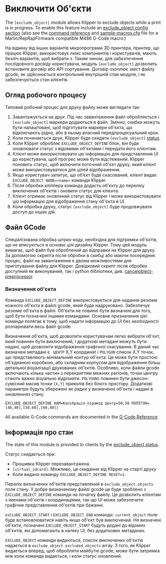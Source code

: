 # Виключити Об'єкти

The `[exclude_object]` module allows Klipper to exclude objects while a print is in progress. To enable this feature include an [exclude_object config
section](Config_Reference.md#exclude_object) (also see the [command
reference](G-Codes.md#exclude-object) and [sample-macros.cfg](../config/sample-macros.cfg) file for a Marlin/RepRapFirmware compatible M486 G-Code macro.)

На відміну від інших варіантів мікропрограми 3D принтера, принтер, що працює Klipper, використовує люкс компонентів і користувачів, мають безліч варіантів, щоб вибрати з. Таким чином, для забезпечення послідовного досвіду користувача, модуль `[exclude_object]` дозволить встановити договір або API сортування. Договір охоплює зміст файлу gcode, як здійснюється контрольний внутрішній стан модуля, і як забезпечується стан клієнтів.

## Огляд робочого процесу

Типовий робочий процес для друку файлу може виглядати так:

1. Завантажується на друк. Під час завантаження файл обробляється і `[exclude_object]` маркери додаються в файл. Змінно, скибки можуть бути налаштовані, щоб підготувати маркери об'єкта, що відключають рідно, або в ньому власний передпроцесуальний крок.
1. Коли починається друк, Klipper буде скидати `[exclude_object]` [status](Status_Reference.md#exclude_object).
1. Коли Klipper обробляє `EXCLUDE_OBJECT_DEFINE` блок, він буде оновлювати статус з відомими об'єктами і передати його клієнтам.
1. Клієнт може використовувати цю інформацію для представлення UI до користувача, щоб прогрес може бути відстежений. Klipper поновить статус, щоб включити поточний об'єкт друку, який клієнт може використовуватися для цілей відображення.
1. Якщо користувач запитує, що об’єкт буде скасований, клієнт видає `EXCLUDE_OBJECT NAME=<name>` команди Klipper.
1. Після обробки кліппера команда додасть об'єкту до переліку виключених об'єктів і оновити статус для клієнта.
1. Клієнт отримає оновлений статус від Klipper і може використовувати цю інформацію для відображення стану об'єкта в UI.
1. Коли обробка друку, статус `[exclude_object]` буде продовжувати доступ до інших дій.

## Файл GCode

Спеціалізована обробка штрих-коду, необхідна для підтримки об'єктів, що не вписуються в основні цілі дизайну Klipper. Тому цей модуль вимагає, щоб файл був оброблений до відправки на Klipper для друку. За допомогою скрипта після обробки в скибці або маючи посередник процес, файл на завантаження є двома можливостями для приготування файлу для Klipper. Довідковий скрипт після обробки доступний як виконуваний, так і python бібліотеки, див. [cancelobject-preprocessor](https://github.com/kageurufu/cancelobject-preprocessor).

### Визначення об'єкта

Команда `EXCLUDE_OBJECT_DEFINE` використовується для надання резюме кожного об'єкта в файлі gcode, який буде надруковано. Забезпечує резюме об'єкта в файлі. Об'єкти не повинні бути визначені для того, щоб бути позначені іншими командами. Основне призначення цієї команди полягає в тому, щоб надати інформацію до UI без необхідності розпарювати весь файл gcode.

Визначення об'єкта, щоб дозволити користувачам легко вибрати об'єкт, який повинен бути виключений, і додаткові метадані можуть бути надані, щоб дозволити відображення графічної скасування. В даний час визначені метадані є ` ЦЕНТР` X,Y координат і `POLYGON` список X,Y точок, що представляють мінімальний контур об'єкта. Це може бути простою об'єднаною коробкою, або складним корпусом для відображення більш детальної візуалізації друкованих об'єктів. Особливо, коли файли gcode включають кілька частин з перекриттям межних регіонів, точки центру стають важко візуально відрізняти. `POLYGONS` повинен бути джесон-сумісний масив точки `[X,Y]` приколів без білого простору. Додаткові параметри будуть збережені як рядки у визначенні об'єкта і надані в оновленнях стану.

`EXCLUDE_OBJECT_DEFINE НАМ=Калібрація_пірамід Центр=50,50 ПОЛІГОН=[40,40],[50,60],[60,40]]`

All available G-Code commands are documented in the [G-Code
Reference](./G-Codes.md#excludeobject)

## Інформація про стан

The state of this module is provided to clients by the [exclude_object
status](Status_Reference.md#exclude_object).

Статус скидається при:

- Прошивка Klipper перезавантажена.
- `[virtual_sdcard]`. Можливо, це скидання від Klipper на старті друку.
- Коли видано команду `EXCLUDE_OBJECT_DEFINE RESET=1`.

Перелік визначених об'єктів представлений в `exclude_object.objects` поле стану. У добре визначеному файлі gcode це буде зроблено з `EXCLUDE_OBJECT_DEFINE` команди на початку файлу. Це дозволить клієнтам з іменами об'єктів і координаціями, так що UI може забезпечити графічне представлення об'єктів при бажанні.

`exCLUDE_OBJECT_START` і `EXCLUDE_OBJECT_END` команди. `current_object` поле буде встановлюватися навіть якщо об'єкт був виключений. Не визначені об'єкти, позначені `EXCLUDE_OBJECT_START` будуть додані до відомих об'єктів, які допомагають в натяку UI, без додаткових метаданих.

`EXCLUDE_OBJECT` команди видаються, список виключених об'єктів надається в `exclude_object.excluded_objects` array. З того, як Klipper видається вперед, щоб обробляти майбутні gcode, може бути затримка між коли команда видається, і коли статус оновлений.
